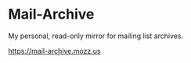 # Mail-Archive

My personal, read-only mirror for mailing list archives.

https://mail-archive.mozz.us
